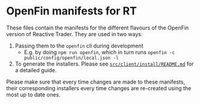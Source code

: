 # OpenFin manifests for RT

These files contain the manifests for the different flavours of the OpenFin version of Reactive Trader. They are used in two ways: 

1. Passing them to the `openfin` cli during development
    - E.g. by doing `npm run openfin`, which in turn runs `openfin -c public/config/openfin/local.json -l`
2. To generate the installers. Please see [`src/client/install/README.md`](../../../install/README.md) for a detailed guide. 

Please make sure that every time changes are made to these manifests, their corresponding installers every time changes are re-created using the most up to date ones.

